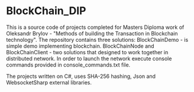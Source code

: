 # BlockChain_DIP
This is a source code of projects completed for Masters Diploma work
of Oleksandr Brylov - "Methods of building the Transaction in Blockchain technology".
The repository contains three solutions:
BlockChainDemo - is simple demo implementing blockchain.
BlockChainNode and BlockChainClient - two solutions that designed to work together in distributed network.
In order to launch the network execute console commands provided in console_commands.txt file.

The projects written on C#, uses SHA-256 hashing, Json and WebsocketSharp external libraries.
